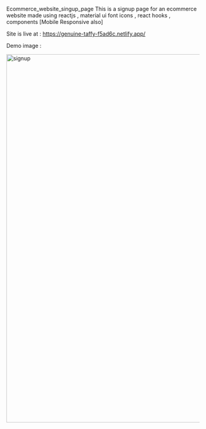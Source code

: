 Ecommerce_website_singup_page
This is a signup page for an ecommerce website made using reactjs , material ui font icons , react hooks , components [Mobile Responsive also]

Site is live at : https://genuine-taffy-f5ad6c.netlify.app/

Demo image : 

<img width="960" alt="signup" src="https://user-images.githubusercontent.com/93420193/183323971-515c2163-4520-4df2-808d-41d70eada738.png">
